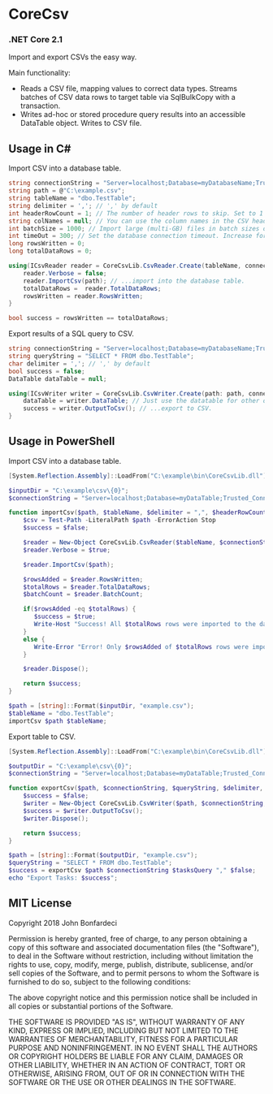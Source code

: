 # CoreCsv
### .NET Core 2.1

Import and export CSVs the easy way.

Main functionality:

* Reads a CSV file, mapping values to correct data types. Streams batches of CSV data rows to target table via SqlBulkCopy with a transaction.
* Writes ad-hoc or stored procedure query results into an accessible DataTable object. Writes to CSV file.

## Usage in C#

Import CSV into a database table.

```C#
string connectionString = "Server=localhost;Database=myDatabaseName;Trusted_Connection=yes;";
string path = @"C:\example.csv";
string tableName = "dbo.TestTable";
string delimiter = ','; // ',' by default
int headerRowCount = 1; // The number of header rows to skip. Set to 1 whether you use your own column names or the header in the CSV.
string colNames = null; // You can use the column names in the CSV header or provide your own comma-delimited column names. They number and order must match the columns in the CSV.
int batchSize = 1000; // Import large (multi-GB) files in batch sizes of your choosing, streaming in small chunks to the database.
int timeOut = 300; // Set the database connection timeout. Increase for large files. Default is 5 minutes.
long rowsWritten = 0;
long totalDataRows = 0;

using(ICsvReader reader = CoreCsvLib.CsvReader.Create(tableName, connectionString, delimiter, headerRowCount, colNames, batchSize, timeOut)){
    reader.Verbose = false;
    reader.ImportCsv(path); // ...import into the database table.
    totalDataRows =  reader.TotalDataRows;
    rowsWritten = reader.RowsWritten;
}

bool success = rowsWritten == totalDataRows;
```

Export results of a SQL query to CSV.

```C#
string connectionString = "Server=localhost;Database=myDatabaseName;Trusted_Connection=yes;";
string queryString = "SELECT * FROM dbo.TestTable";
char delimiter = ','; // ',' by default
bool success = false;
DataTable dataTable = null;

using(ICsvWriter writer = CoreCsvLib.CsvWriter.Create(path: path, connectionString: connectionString, queryString: queryString, delimiter: ",", isStoredProcedure: false)){
    dataTable = writer.DataTable; // Just use the datatable for other operations or...
    success = writer.OutputToCsv(); // ...export to CSV.
}
```

## Usage in PowerShell

Import CSV into a database table.

```PowerShell
[System.Reflection.Assembly]::LoadFrom("C:\example\bin\CoreCsvLib.dll");

$inputDir = "C:\example\csv\{0}";
$connectionString = "Server=localhost;Database=myDataTable;Trusted_Connection=yes;";

function importCsv($path, $tableName, $delimiter = ",", $headerRowCount = 1, $colNames = $null, $batchSize = 1000, $timeOut = 300){
    $csv = Test-Path -LiteralPath $path -ErrorAction Stop
    $success = $false;

    $reader = New-Object CoreCsvLib.CsvReader($tableName, $connectionString, $delimiter, $headerRowCount, $colNames, $batchSize, $timeOut);
    $reader.Verbose = $true;

    $reader.ImportCsv($path);

    $rowsAdded = $reader.RowsWritten;
    $totalRows = $reader.TotalDataRows;
    $batchCount = $reader.BatchCount;

    if($rowsAdded -eq $totalRows) {
       $success = $true;
       Write-Host "Success! All $totalRows rows were imported to the database.";
    }
    else {
       Write-Error "Error! Only $rowsAdded of $totalRows rows were imported to the database.";
    }

    $reader.Dispose();

    return $success;
}

$path = [string]::Format($inputDir, "example.csv");
$tableName = "dbo.TestTable";
importCsv $path $tableName;
```

Export table to CSV.

```PowerShell
[System.Reflection.Assembly]::LoadFrom("C:\example\bin\CoreCsvLib.dll");

$outputDir = "C:\example\csv\{0}";
$connectionString = "Server=localhost;Database=myDataTable;Trusted_Connection=yes;";

function exportCsv($path, $connectionString, $queryString, $delimiter, $isProc){
    $success = $false;
    $writer = New-Object CoreCsvLib.CsvWriter($path, $connectionString, $queryString, $delimiter, $isProc);
    $success = $writer.OutputToCsv();
    $writer.Dispose();

    return $success;
}

$path = [string]::Format($outputDir, "example.csv");
$queryString = "SELECT * FROM dbo.TestTable";
$success = exportCsv $path $connectionString $tasksQuery "," $false;
echo "Export Tasks: $success";
```

## MIT License

Copyright 2018 John Bonfardeci

Permission is hereby granted, free of charge, to any person obtaining a copy of this software and associated documentation files (the "Software"), to deal in the Software without restriction, including without limitation the rights to use, copy, modify, merge, publish, distribute, sublicense, and/or sell copies of the Software, and to permit persons to whom the Software is furnished to do so, subject to the following conditions:

The above copyright notice and this permission notice shall be included in all copies or substantial portions of the Software.

THE SOFTWARE IS PROVIDED "AS IS", WITHOUT WARRANTY OF ANY KIND, EXPRESS OR IMPLIED, INCLUDING BUT NOT LIMITED TO THE WARRANTIES OF MERCHANTABILITY, FITNESS FOR A PARTICULAR PURPOSE AND NONINFRINGEMENT. IN NO EVENT SHALL THE AUTHORS OR COPYRIGHT HOLDERS BE LIABLE FOR ANY CLAIM, DAMAGES OR OTHER LIABILITY, WHETHER IN AN ACTION OF CONTRACT, TORT OR OTHERWISE, ARISING FROM, OUT OF OR IN CONNECTION WITH THE SOFTWARE OR THE USE OR OTHER DEALINGS IN THE SOFTWARE.